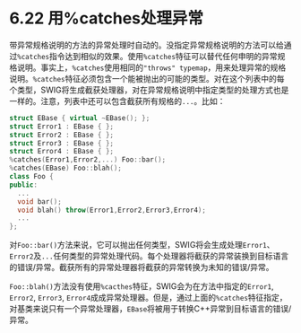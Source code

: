 # 6.22 用%catches处理异常

带异常规格说明的方法的异常处理时自动的。没指定异常规格说明的方法可以给通过`%catches`指令达到相似的效果。使用`%catches`特征可以替代任何申明的异常规格说明。事实上，`%catches`使用相同的`"throws" typemap`，用来处理异常的规格说明。`%catches`特征必须包含一个能被抛出的可能的类型。对在这个列表中的每个类型，SWIG将生成截获处理器，对在异常规格说明中指定类型的处理方式也是一样的。注意，列表中还可以包含截获所有规格的`...`。比如：

```c++
struct EBase { virtual ~EBase(); };
struct Error1 : EBase { };
struct Error2 : EBase { };
struct Error3 : EBase { };
struct Error4 : EBase { };
%catches(Error1,Error2,...) Foo::bar();
%catches(EBase) Foo::blah();
class Foo {
public:
  ...
  void bar();
  void blah() throw(Error1,Error2,Error3,Error4);
  ...
};
```

对`Foo::bar()`方法来说，它可以抛出任何类型，SWIG将会生成处理`Error1`、`Error2`及`...`任何类型的异常处理代码。每个处理器将截获的异常装换到目标语言的错误/异常。截获所有的异常处理器将截获的异常转换为未知的错误/异常。

`Foo::blah()`方法没有使用`%cacthes`特征，SWIG会为在方法中指定的`Error1`, `Error2`, `Error3`, `Error4`成成异常处理器。但是，通过上面的`%catches`特征指定，对基类来说只有一个异常处理器，`EBase`将被用于转换C++异常到目标语言的错误/异常。
